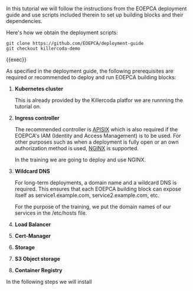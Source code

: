 In this tutorial we will follow the instructions from the EOEPCA deployment guide and use scripts included therein to set up building blocks and their dependencies.

Here's how we obtain the deployment scripts:
```
git clone https://github.com/EOEPCA/deployment-guide
git checkout killercoda-demo
```
{{exec}}

As specified in the deployment guide, the following prerequisites are required or recommended to deploy and run EOEPCA building blocks:
1. **Kubernetes cluster**

   This is already provided by the Killercoda platfor we are runnning the tutorial on.

2. **Ingress controller**

   The recommended controller is [APISIX](https://apisix.apache.org/) which is also required if the EOEPCA's IAM (Identity and Access Management) is to be used. For other purposes such as when a deployment is fully open or an own authorization method is used, [NGINX](https://nginx.org/) is supported.

   In the training we are going to deploy and use NGINX.

3. **Wildcard DNS**

   For long-term deployments, a domain name and a wildcard DNS is required. This ensures that each EOEPCA building block can expose itself as service1.example.com, service2.example.com, etc.

   For the purpose of the training, we put the domain names of our services in the /etc/hosts file.

4. **Load Balancer**

5. **Cert-Manager**

6. **Storage**

7. **S3 Object storage**

8. **Container Registry**

In the following steps we will install 

